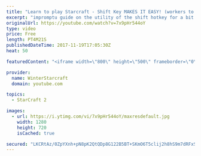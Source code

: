 ```yaml
---
title: "Learn to play Starcraft - Shift Key MAKES IT EASY! (workers to gas, waypoints, ctrl grps, moving)"
excerpt: "impromptu guide on the utility of the shift hotkey for a bit of everything"
originalUrl: https://youtube.com/watch?v=7x9pHr544oY
type: video
price: Free
length: PT4M21S
publishedDateTime: 2017-11-19T17:05:30Z
heat: 50

featuredContent: "<iframe width=\"800\" height=\"500\" frameborder=\"0\" src=\"https://www.youtube.com/embed/7x9pHr544oY\" allow=\"accelerometer; autoplay; encrypted-media; gyroscope; picture-in-picture\" allowfullscreen></iframe>"

provider:
  name: WinterStarcraft
  domain: youtube.com

topics:
  - StarCraft 2

images:
  - url: https://i.ytimg.com/vi/7x9pHr544oY/maxresdefault.jpg
    width: 1280
    height: 720
    isCached: true

secured: "LKCRtAz/0ZpYXnh+pN8pK2QtQDp8G122B5BT+SKmO6T5clij2h8hS9m7dRFxS7K9DJmyGw5Uv65pWPymjCZ0zY4JORvX7CWRY9xsGL4etLYb/ekDGfsrWa20m1yRGI4z8UE+++MTBp2kCurw93McOfZhL4e4R0nGdtEobqxNMh+mqIh9exHWVEUG8KFOJzcFb+8LAr9zuagEM5TUqIaFjk56ymq1FzeYP2imRNAo1xHoutiFt9MwREsyPysNqhi5B06Y1B8HezKPgc52CLamL7sl4qtCOG9iFD2/rNLdq+QU8/AjDkX0ZaaL7kNOStsBxoHuCoqSb3rNR/3TM+0y0ayaVqFSEgApShslTWAeJZeH7+qoM9Vyfq0W/cP7ACZKsMwoWMlguoBD0M7/jBOzMYBGvbcKoQjbIvQnrr05tz4=;n/2NexSXRBmZ70CiZmhxYg=="
---
```


